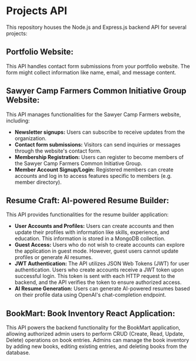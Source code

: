 # Projects API

This repository houses the Node.js and Express.js backend API for several projects:

## Portfolio Website:
This API handles contact form submissions from your portfolio website. The form might collect information like name, email, and message content.

## Sawyer Camp Farmers Common Initiative Group Website: 
This API manages functionalities for the Sawyer Camp Farmers website, including:
- **Newsletter signups:** Users can subscribe to receive updates from the organization.
- **Contact form submissions:** Visitors can send inquiries or messages through the website's contact form.
- **Membership Registration:** Users can register to become members of the Sawyer Camp Farmers Common Initiative Group.
- **Member Account Signup/Login:** Registered members can create accounts and log in to access features specific to members (e.g. member directory).

## Resume Craft: AI-powered Resume Builder:
This API provides functionalities for the resume builder application:
- **User Accounts and Profiles:** Users can create accounts and then update their profiles with information like skills, experience, and education. This information is stored in a MongoDB collection.
- **Guest Access:** Users who do not wish to create accounts can explore the application in guest mode. However, guest users cannot update profiles or generate AI resumes.
- **JWT Authentication:** The API utilizes JSON Web Tokens (JWT) for user authentication. Users who create accounts receive a JWT token upon successful login. This token is sent with each HTTP request to the backend, and the API verifies the token to ensure authorized access.
- **AI Resume Generation:** Users can generate AI-powered resumes based on their profile data using OpenAI's chat-completion endpoint.

## BookMart: Book Inventory React Application: 
This API powers the backend functionality for the BookMart application, allowing authorized admin users to perform CRUD (Create, Read, Update, Delete) operations on book entries. Admins can manage the book inventory by adding new books, editing existing entries, and deleting books from the database.
